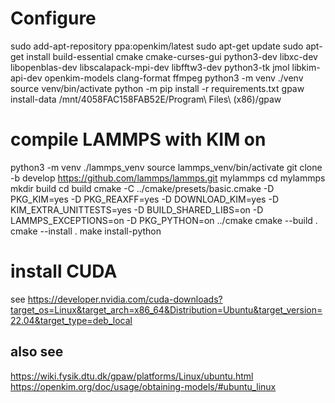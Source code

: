 # Configure
sudo add-apt-repository ppa:openkim/latest
sudo apt-get update
sudo apt-get install build-essential cmake cmake-curses-gui python3-dev libxc-dev libopenblas-dev libscalapack-mpi-dev libfftw3-dev python3-tk jmol libkim-api-dev openkim-models clang-format ffmpeg
python3 -m venv ./venv
source venv/bin/activate
python -m pip install -r requirements.txt
gpaw install-data /mnt/4058FAC158FAB52E/Program\ Files\ \(x86\)/gpaw

# compile LAMMPS with KIM on
python3 -m venv ./lammps_venv
source lammps_venv/bin/activate
git clone -b develop https://github.com/lammps/lammps.git mylammps
cd mylammps
mkdir build
cd build
cmake -C ../cmake/presets/basic.cmake -D PKG_KIM=yes -D PKG_REAXFF=yes -D DOWNLOAD_KIM=yes -D KIM_EXTRA_UNITTESTS=yes -D BUILD_SHARED_LIBS=on -D LAMMPS_EXCEPTIONS=on -D PKG_PYTHON=on ../cmake
cmake --build .
cmake --install .
make install-python

# install CUDA

see https://developer.nvidia.com/cuda-downloads?target_os=Linux&target_arch=x86_64&Distribution=Ubuntu&target_version=22.04&target_type=deb_local

## also see
https://wiki.fysik.dtu.dk/gpaw/platforms/Linux/ubuntu.html
https://openkim.org/doc/usage/obtaining-models/#ubuntu_linux
